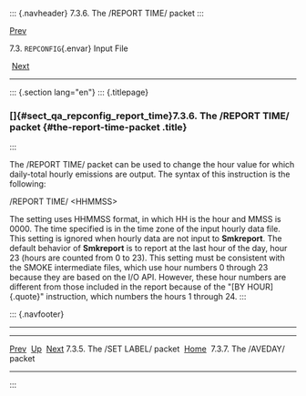 ::: {.navheader}
7.3.6. The /REPORT TIME/ packet
:::

[Prev](ch07s03s05.html) 

7.3. `REPCONFIG`{.envar} Input File

 [Next](ch07s03s07.html)

------------------------------------------------------------------------

::: {.section lang="en"}
::: {.titlepage}
<div>

<div>

### []{#sect_qa_repconfig_report_time}7.3.6. The /REPORT TIME/ packet {#the-report-time-packet .title}

</div>

</div>
:::

The /REPORT TIME/ packet can be used to change the hour value for which
daily-total hourly emissions are output. The syntax of this instruction
is the following:

/REPORT TIME/ \<HHMMSS\>

The setting uses HHMMSS format, in which HH is the hour and MMSS is
0000. The time specified is in the time zone of the input hourly data
file. This setting is ignored when hourly data are not input to
**Smkreport**. The default behavior of **Smkreport** is to report at the
last hour of the day, hour 23 (hours are counted from 0 to 23). This
setting must be consistent with the SMOKE intermediate files, which use
hour numbers 0 through 23 because they are based on the I/O API.
However, these hour numbers are different from those included in the
report because of the "[BY HOUR]{.quote}" instruction, which numbers the
hours 1 through 24.
:::

::: {.navfooter}

------------------------------------------------------------------------

  -------------------------------- -------------------- -----------------------------
  [Prev](ch07s03s05.html)           [Up](ch07s03.html)        [Next](ch07s03s07.html)
  7.3.5. The /SET LABEL/ packet     [Home](index.html)     7.3.7. The /AVEDAY/ packet
  -------------------------------- -------------------- -----------------------------
:::
